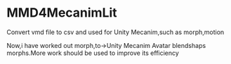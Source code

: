 # MMD4MecanimLit
Convert vmd file to csv and used for Unity Mecanim,such as morph,motion

Now,i have worked out morph,to->Unity Mecanim Avatar blendshaps morphs.More work should be used to improve its efficiency
